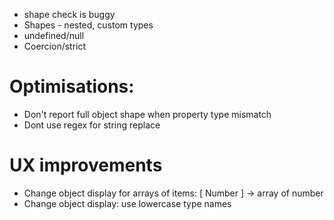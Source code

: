 - shape check is buggy
- Shapes - nested, custom types
- undefined/null
- Coercion/strict


# Optimisations:
- Don't report full object shape when property type mismatch
- Dont use regex for string replace

# UX improvements
- Change object display for arrays of items: [ Number ] -> array of number
- Change object display: use lowercase type names